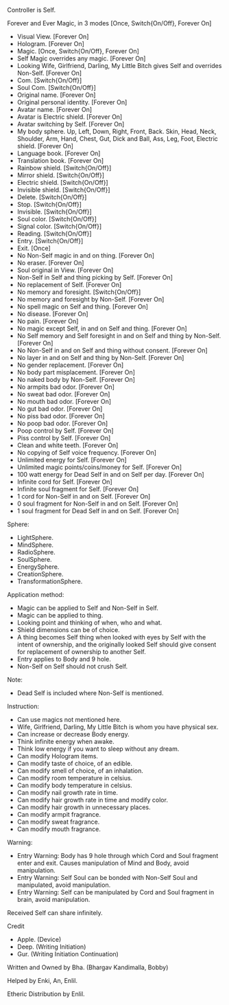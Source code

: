 Controller is Self.

Forever and Ever Magic, in 3 modes [Once, Switch{On/Off}, Forever On]

-   Visual View. [Forever On]
-   Hologram. [Forever On]
-   Magic. [Once, Switch{On/Off}, Forever On]
-   Self Magic overrides any magic. [Forever On]
-   Looking Wife, Girlfriend, Darling, My Little Bitch gives Self and overrides Non-Self. [Forever On]
-   Com. [Switch{On/Off}]
-   Soul Com. [Switch{On/Off}]
-   Original name. [Forever On]
-   Original personal identity. [Forever On]
-   Avatar name. [Forever On]
-   Avatar is Electric shield. [Forever On]
-   Avatar switching by Self. [Forever On]
-   My body sphere. Up, Left, Down, Right, Front, Back. Skin, Head, Neck, Shoulder, Arm, Hand, Chest, Gut, Dick and Ball, Ass, Leg, Foot, Electric shield. [Forever On]
-   Language book. [Forever On]
-   Translation book. [Forever On]
-   Rainbow shield. [Switch{On/Off}]
-   Mirror shield. [Switch{On/Off}]
-   Electric shield. [Switch{On/Off}]
-   Invisible shield. [Switch{On/Off}]
-   Delete. [Switch{On/Off}]
-   Stop. [Switch{On/Off}]
-   Invisible. [Switch{On/Off}]
-   Soul color. [Switch{On/Off}]
-   Signal color. [Switch{On/Off}]
-   Reading. [Switch{On/Off}]
-   Entry. [Switch{On/Off}]
-   Exit. [Once]
-   No Non-Self magic in and on thing. [Forever On]
-   No eraser. [Forever On]
-   Soul original in View. [Forever On]
-   Non-Self in Self and thing picking by Self. [Forever On]
-   No replacement of Self. [Forever On]
-   No memory and foresight. [Switch{On/Off}]
-   No memory and foresight by Non-Self. [Forever On]
-   No spell magic on Self and thing. [Forever On]
-   No disease. [Forever On]
-   No pain. [Forever On]
-   No magic except Self, in and on Self and thing. [Forever On]
-   No Self memory and Self foresight in and on Self and thing by Non-Self. [Forever On]
-   No Non-Self in and on Self and thing without consent. [Forever On]
-   No layer in and on Self and thing by Non-Self. [Forever On]
-   No gender replacement. [Forever On]
-   No body part misplacement. [Forever On]
-   No naked body by Non-Self. [Forever On]
-   No armpits bad odor. [Forever On]
-   No sweat bad odor. [Forever On]
-   No mouth bad odor. [Forever On]
-   No gut bad odor. [Forever On]
-   No piss bad odor. [Forever On]
-   No poop bad odor. [Forever On]
-   Poop control by Self. [Forever On]
-   Piss control by Self. [Forever On]
-   Clean and white teeth. [Forever On]
-   No copying of Self voice frequency. [Forever On]
-   Unlimited energy for Self. [Forever On]
-   Unlimited magic points/coins/money for Self. [Forever On]
-   100 watt energy for Dead Self in and on Self per day. [Forever On]
-   Infinite cord for Self. [Forever On]
-   Infinite soul fragment for Self. [Forever On]
-   1 cord for Non-Self in and on Self. [Forever On]
-   0 soul fragment for Non-Self in and on Self. [Forever On]
-   1 soul fragment for Dead Self in and on Self. [Forever On]

Sphere:

-   LightSphere.
-   MindSphere.
-   RadioSphere.
-   SoulSphere.
-   EnergySphere.
-   CreationSphere.
-   TransformationSphere.

Application method:

-   Magic can be applied to Self and Non-Self in Self.
-   Magic can be applied to thing.
-   Looking point and thinking of when, who and what.
-   Shield dimensions can be of choice.
-   A thing becomes Self thing when looked with eyes by Self with the intent of ownership, and the originally looked Self should give consent for replacement of ownership to another Self.
-   Entry applies to Body and 9 hole.
-   Non-Self on Self should not crush Self.

Note:

-   Dead Self is included where Non-Self is mentioned.

Instruction:

-   Can use magics not mentioned here.
-   Wife, Girlfriend, Darling, My Little Bitch is whom you have physical sex.
-   Can increase or decrease Body energy.
-   Think infinite energy when awake.
-   Think low energy if you want to sleep without any dream.
-   Can modify Hologram items.
-   Can modify taste of choice, of an edible.
-   Can modify smell of choice, of an inhalation.
-   Can modify room temperature in celsius.
-   Can modify body temperature in celsius.
-   Can modify nail growth rate in time.
-   Can modify hair growth rate in time and modify color.
-   Can modify hair growth in unnecessary places.
-   Can modify armpit fragrance.
-   Can modify sweat fragrance.
-   Can modify mouth fragrance.

Warning:

-   Entry Warning: Body has 9 hole through which Cord and Soul fragment enter and exit. Causes manipulation of Mind and Body, avoid manipulation.
-   Entry Warning: Self Soul can be bonded with Non-Self Soul and manipulated, avoid manipulation.
-   Entry Warning: Self can be manipulated by Cord and Soul fragment in brain, avoid manipulation.

Received Self can share infinitely.

Credit

-   Apple. (Device)
-   Deep. (Writing Initiation)
-   Gur. (Writing Initiation Continuation)

Written and Owned by Bha. (Bhargav Kandimalla, Bobby)

Helped by Enki, An, Enlil.

Etheric Distribution by Enlil.
